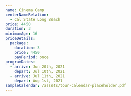 ```yaml
---
name: Cinema Camp
centerNameRelation:
  - Cal State Long Beach
price: 4450
duration: 3
minimumAge: 16
priceDetails:
  package:
    duration: 3
    price: 4450
    payPeriod: once
programDates:
  - arrive: Jun 20th, 2021
    depart: Jul 10th, 2021
  - arrive: Jul 11th, 2021
    depart: Aug 1st, 2021
sampleCalendar: /assets/tour-calendar-placeholder.pdf
---
```

